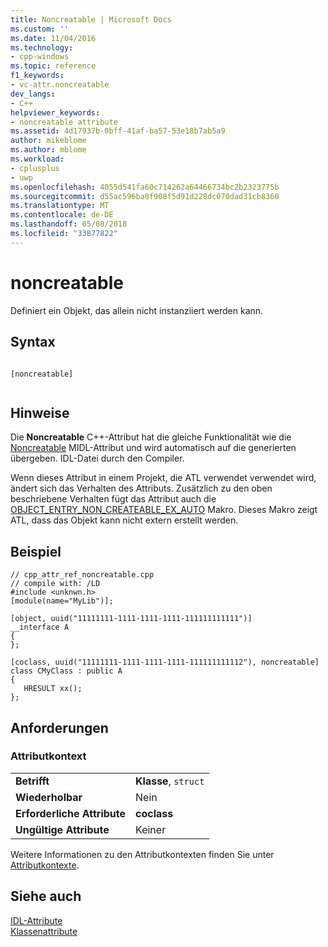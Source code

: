 ```yaml
---
title: Noncreatable | Microsoft Docs
ms.custom: ''
ms.date: 11/04/2016
ms.technology:
- cpp-windows
ms.topic: reference
f1_keywords:
- vc-attr.noncreatable
dev_langs:
- C++
helpviewer_keywords:
- noncreatable attribute
ms.assetid: 4d17937b-0bff-41af-ba57-53e18b7ab5a9
author: mikeblome
ms.author: mblome
ms.workload:
- cplusplus
- uwp
ms.openlocfilehash: 4055d541fa60c714262a64466734bc2b2323775b
ms.sourcegitcommit: d55ac596ba8f908f5d91d228dc070dad31cb8360
ms.translationtype: MT
ms.contentlocale: de-DE
ms.lasthandoff: 05/08/2018
ms.locfileid: "33877822"
---
```

# <a name="noncreatable"></a>noncreatable
Definiert ein Objekt, das allein nicht instanziiert werden kann.  
  
## <a name="syntax"></a>Syntax  
  
```  
  
[noncreatable]  
  
```  
  
## <a name="remarks"></a>Hinweise  
 Die **Noncreatable** C++-Attribut hat die gleiche Funktionalität wie die [Noncreatable](http://msdn.microsoft.com/library/windows/desktop/aa367118) MIDL-Attribut und wird automatisch auf die generierten übergeben. IDL-Datei durch den Compiler.  
  
 Wenn dieses Attribut in einem Projekt, die ATL verwendet verwendet wird, ändert sich das Verhalten des Attributs. Zusätzlich zu den oben beschriebene Verhalten fügt das Attribut auch die [OBJECT_ENTRY_NON_CREATEABLE_EX_AUTO](../atl/reference/object-map-macros.md#object_entry_non_createable_ex_auto) Makro. Dieses Makro zeigt ATL, dass das Objekt kann nicht extern erstellt werden.  
  
## <a name="example"></a>Beispiel  
  
```  
// cpp_attr_ref_noncreatable.cpp  
// compile with: /LD  
#include <unknwn.h>  
[module(name="MyLib")];  
  
[object, uuid("11111111-1111-1111-1111-111111111111")]  
__interface A   
{  
};  
  
[coclass, uuid("11111111-1111-1111-1111-111111111112"), noncreatable]  
class CMyClass : public A   
{  
   HRESULT xx();  
};  
```  
  
## <a name="requirements"></a>Anforderungen  
  
### <a name="attribute-context"></a>Attributkontext  
  
|||  
|-|-|  
|**Betrifft**|**Klasse**, `struct`|  
|**Wiederholbar**|Nein|  
|**Erforderliche Attribute**|**coclass**|  
|**Ungültige Attribute**|Keiner|  
  
 Weitere Informationen zu den Attributkontexten finden Sie unter [Attributkontexte](../windows/attribute-contexts.md).  
  
## <a name="see-also"></a>Siehe auch  
 [IDL-Attribute](../windows/idl-attributes.md)   
 [Klassenattribute](../windows/class-attributes.md)   
